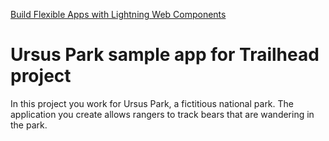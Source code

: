 [Build Flexible Apps with Lightning Web Components](https://trailhead.salesforce.com/content/learn/projects/lwc-build-flexible-apps)

# Ursus Park sample app for Trailhead project 
In this project you work for Ursus Park, a fictitious national park. The application you create allows rangers to track bears that are wandering in the park.
